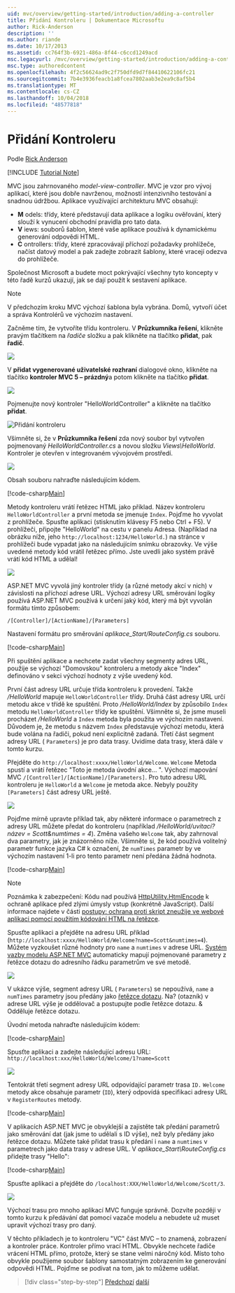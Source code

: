 ```yaml
---
uid: mvc/overview/getting-started/introduction/adding-a-controller
title: Přidání Kontroleru | Dokumentace Microsoftu
author: Rick-Anderson
description: ''
ms.author: riande
ms.date: 10/17/2013
ms.assetid: cc764f3b-6921-486a-8f44-c6ccd1249acd
msc.legacyurl: /mvc/overview/getting-started/introduction/adding-a-controller
msc.type: authoredcontent
ms.openlocfilehash: 4f2c56624ad9c2f750dfd9d7f84410622106fc21
ms.sourcegitcommit: 7b4e3936feacb1a8fcea7802aab3e2ea9c8af5b4
ms.translationtype: MT
ms.contentlocale: cs-CZ
ms.lasthandoff: 10/04/2018
ms.locfileid: "48577818"
---
```

<a name="adding-a-controller"></a>Přidání Kontroleru
====================
Podle [Rick Anderson]((https://twitter.com/RickAndMSFT))

[!INCLUDE [Tutorial Note](sample/code-location.md)]

MVC jsou zahrnovaného *model-view-controller*. MVC je vzor pro vývoj aplikací, které jsou dobře navrženou, možností intenzivního testování a snadnou údržbou. Aplikace využívající architekturu MVC obsahují:

- **M** odels: třídy, které představují data aplikace a logiku ověřování, který slouží k vynucení obchodní pravidla pro tato data.
- **V** iews: souborů šablon, které vaše aplikace používá k dynamickému generování odpovědi HTML.
- **C** ontrollers: třídy, které zpracovávají příchozí požadavky prohlížeče, načíst datový model a pak zadejte zobrazit šablony, které vracejí odezva do prohlížeče.

Společnost Microsoft a budete moct pokrývající všechny tyto koncepty v této řadě kurzů ukazují, jak se dají použít k sestavení aplikace.

> [!NOTE]
> V předchozím kroku MVC výchozí šablona byla vybrána. Domů, vytvoří účet a správa Kontrolérů ve výchozím nastavení.

Začněme tím, že vytvoříte třídu kontroleru. V **Průzkumníka řešení**, klikněte pravým tlačítkem na *řadiče* složku a pak klikněte na tlačítko **přidat**, pak **řadič**.


![](adding-a-controller/_static/image1.png)

V **přidat vygenerované uživatelské rozhraní** dialogové okno, klikněte na tlačítko **kontroler MVC 5 – prázdný**a potom klikněte na tlačítko **přidat**.

![](adding-a-controller/_static/image2.png)  
 

Pojmenujte nový kontroler "HelloWorldController" a klikněte na tlačítko **přidat**.

![Přidání kontroleru](adding-a-controller/_static/image3.png)

Všimněte si, že v **Průzkumníka řešení** zda nový soubor byl vytvořen pojmenovaný *HelloWorldController.cs* a novou složku *Views\HelloWorld*. Kontroler je otevřen v integrovaném vývojovém prostředí.

![](adding-a-controller/_static/image4.png)

Obsah souboru nahraďte následujícím kódem.

[!code-csharp[Main](adding-a-controller/samples/sample1.cs)]

Metody kontroleru vrátí řetězec HTML jako příklad. Název kontroleru `HelloWorldController` a první metoda se jmenuje `Index`. Pojďme ho vyvolat z prohlížeče. Spusťte aplikaci (stisknutím klávesy F5 nebo Ctrl + F5). V prohlížeči, připojte &quot;HelloWorld&quot; na cestu v panelu Adresa. (Například na obrázku níže, jeho `http://localhost:1234/HelloWorld.`) na stránce v prohlížeči bude vypadat jako na následujícím snímku obrazovky. Ve výše uvedené metody kód vrátil řetězec přímo. Jste uvedli jako systém právě vrátí kód HTML a udělal!

![](adding-a-controller/_static/image5.png)

ASP.NET MVC vyvolá jiný kontroler třídy (a různé metody akcí v nich) v závislosti na příchozí adrese URL. Výchozí adresy URL směrování logiky používá ASP.NET MVC používá k určení jaký kód, který má být vyvolán formátu tímto způsobem:

`/[Controller]/[ActionName]/[Parameters]`

Nastavení formátu pro směrování *aplikace\_Start/RouteConfig.cs* souboru.

[!code-csharp[Main](adding-a-controller/samples/sample2.cs?highlight=7-8)]

Při spuštění aplikace a nechcete zadat všechny segmenty adres URL, použije se výchozí "Domovskou" kontroleru a metody akce "Index" definováno v sekci výchozí hodnoty z výše uvedený kód.

První část adresy URL určuje třída kontroleru k provedení. Takže */HelloWorld* mapuje `HelloWorldController` třídy. Druhá část adresy URL určí metodu akce v třídě ke spuštění. Proto */HelloWorld/Index* by způsobilo `Index` metodu `HelloWorldController` třídy ke spuštění. Všimněte si, že jsme museli procházet */HelloWorld* a `Index` metoda byla použita ve výchozím nastavení. Důvodem je, že metodu s názvem `Index` představuje výchozí metodu, která bude volána na řadiči, pokud není explicitně zadaná. Třetí část segment adresy URL ( `Parameters`) je pro data trasy. Uvidíme data trasy, která dále v tomto kurzu.

Přejděte do `http://localhost:xxxx/HelloWorld/Welcome`. `Welcome` Metoda spustí a vrátí řetězec &quot;Toto je metoda úvodní akce... &quot;. Výchozí mapování MVC `/[Controller]/[ActionName]/[Parameters]`. Pro tuto adresu URL kontroleru je `HelloWorld` a `Welcome` je metoda akce. Nebyly použity `[Parameters]` část adresy URL ještě.

![](adding-a-controller/_static/image6.png)

Pojďme mírně upravte příklad tak, aby některé informace o parametrech z adresy URL můžete předat do kontroleru (například */HelloWorld/uvítací? název = Scott&amp;numtimes = 4*). Změna vašeho `Welcome` tak, aby zahrnoval dva parametry, jak je znázorněno níže. Všimněte si, že kód používá volitelný parametr funkce jazyka C# k označení, že `numTimes` parametr by ve výchozím nastavení 1-li pro tento parametr není předána žádná hodnota.

[!code-csharp[Main](adding-a-controller/samples/sample3.cs)]

> [!NOTE]
> Poznámka k zabezpečení: Kódu nad používá [HttpUtility.HtmlEncode](https://msdn.microsoft.com/library/ee360286(v=vs.110).aspx) k ochraně aplikace před zlými úmysly vstup (konkrétně JavaScript). Další informace najdete v části [postupy: ochrana proti skript zneužije ve webové aplikaci pomocí použitím kódování HTML na řetězce](https://msdn.microsoft.com/library/a2a4yykt(v=vs.100).aspx).


 Spusťte aplikaci a přejděte na adresu URL příklad (`http://localhost:xxxx/HelloWorld/Welcome?name=Scott&numtimes=4`). Můžete vyzkoušet různé hodnoty pro `name` a `numtimes` v adrese URL. [Systém vazby modelu ASP.NET MVC](http://odetocode.com/Blogs/scott/archive/2009/04/27/6-tips-for-asp-net-mvc-model-binding.aspx) automaticky mapují pojmenované parametry z řetězce dotazu do adresního řádku parametrům ve své metodě.

![](adding-a-controller/_static/image7.png)

V ukázce výše, segment adresy URL ( `Parameters`) se nepoužívá, `name` a `numTimes` parametry jsou předány jako [řetězce dotazu](http://en.wikipedia.org/wiki/Query_string). Na? (otazník) v adrese URL výše je oddělovač a postupujte podle řetězce dotazu. &amp; Odděluje řetězce dotazu.

Úvodní metoda nahraďte následujícím kódem:

[!code-csharp[Main](adding-a-controller/samples/sample4.cs)]

Spusťte aplikaci a zadejte následující adresu URL: `http://localhost:xxx/HelloWorld/Welcome/1?name=Scott`

![](adding-a-controller/_static/image8.png)

Tentokrát třetí segment adresy URL odpovídající parametr trasa `ID.` `Welcome` metody akce obsahuje parametr (`ID`), který odpovídá specifikaci adresy URL v `RegisterRoutes` metody.

[!code-csharp[Main](adding-a-controller/samples/sample5.cs?highlight=7)]

V aplikacích ASP.NET MVC je obvyklejší a zajistěte tak předání parametrů jako směrování dat (jak jsme to udělali s ID výše), než byly předány jako řetězce dotazu. Můžete také přidat trasu k předání i `name` a `numtimes` v parametrech jako data trasy v adrese URL. V *aplikace\_Start\RouteConfig.cs* přidejte trasy "Hello":

[!code-csharp[Main](adding-a-controller/samples/sample6.cs?highlight=13-16)]

Spusťte aplikaci a přejděte do `/localhost:XXX/HelloWorld/Welcome/Scott/3`.

![](adding-a-controller/_static/image9.png)

Výchozí trasu pro mnoho aplikací MVC funguje správně. Dozvíte později v tomto kurzu k předávání dat pomocí vazače modelu a nebudete už muset upravit výchozí trasy pro daný.

V těchto příkladech je to kontroleru &quot;VC&quot; část MVC – to znamená, zobrazení a kontroler práce. Kontroler přímo vrací HTML. Obvykle nechcete řadiče vrácení HTML přímo, protože, který se stane velmi náročný kód. Místo toho obvykle použijeme soubor šablony samostatným zobrazením ke generování odpovědi HTML. Pojďme se podívat na tom, jak to můžeme udělat.

> [!div class="step-by-step"]
> [Předchozí](getting-started.md)
> [další](adding-a-view.md)
